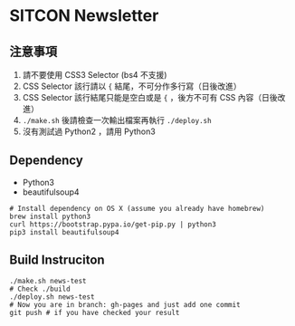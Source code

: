 # SITCON Newsletter

## 注意事項

1. 請不要使用 CSS3 Selector (bs4 不支援)
2. CSS Selector 該行請以 `{` 結尾，不可分作多行寫（日後改進）
3. CSS Selector 該行結尾只能是空白或是 `{` ，後方不可有 CSS 內容（日後改進）
4. `./make.sh` 後請檢查一次輸出檔案再執行 `./deploy.sh`
5. 沒有測試過 Python2 ，請用 Python3

## Dependency

- Python3
- beautifulsoup4

``` shell
# Install dependency on OS X (assume you already have homebrew)
brew install python3
curl https://bootstrap.pypa.io/get-pip.py | python3
pip3 install beautifulsoup4
```

## Build Instruciton

``` shell
./make.sh news-test
# Check ./build
./deploy.sh news-test
# Now you are in branch: gh-pages and just add one commit
git push # if you have checked your result
```
